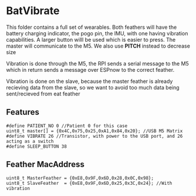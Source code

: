 # BatVibrate

This folder contains a full set of wearables. Both feathers will have the battery charging indicator, the pogo pin, the IMU, with one having vibration capabilities. A larger button willl be used which is easier to press. The master will communicate to the M5. We also use **PITCH** instead to decrease size

Vibration is done through the M5, the RPI sends a serial message to the M5 which in return sends a message over ESPnow to the correct feather.

Vibration is done on the slave, because the master feather is already recieving data from the slave, so we want to avoid too much data being sent/recieved from eat feather


## Features
    #define PATIENT_NO 0 //Patient 0 for this case
    uint8_t master[] = {0x4C,0x75,0x25,0xA1,0x84,0x20}; //USB M5 Matrix
    #define VIBRATE 26 //Transistor, with power to the USB port, and 26 acting as a switch
    #define SLEEP_BUTTON 38 


## Feather MacAddress
    uint8_t MasterFeather = {0xE8,0x9F,0x6D,0x28,0x0C,0x98}; 
    uint8_t SlaveFeather  = {0xE8,0x9F,0x6D,0x25,0x3C,0x24}; //With vibration



    